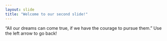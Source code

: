 ```yaml
---
layout: slide
title: "Welcome to our second slide!"
---
```

“All our dreams can come true, if we have the courage to pursue them.”
Use the left arrow to go back!
